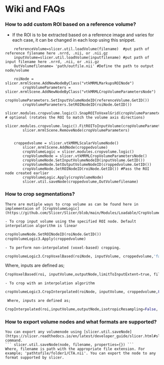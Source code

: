 # Wiki and FAQs

### How to add custom ROI based on a reference volume?
- If the ROI is to be extracted based on a reference image and varies for each case, it can be changed in each loop using this snippet. 

```
	referenceVolume=slicer.util.loadVolume(filename)  #put path of reference filename here .nrrd, .nii, or .nii.gz
	inputVolume=slicer.util.loadVolume(inputfilename) #put path of input filename here .nrrd, .nii, or .nii.gz
	OutVolumefilename= 'path/outfile.nii' #Define the path to output node/volume
		
	roiNode = slicer.mrmlScene.AddNewNodeByClass("vtkMRMLMarkupsROINode")
        cropVolumeParameters = slicer.mrmlScene.AddNewNodeByClass("vtkMRMLCropVolumeParametersNode")
        cropVolumeParameters.SetInputVolumeNodeID(referenceVolume.GetID())
        cropVolumeParameters.SetROINodeID(roiNode.GetID())
        slicer.modules.cropvolume.logic().SnapROIToVoxelGrid(cropVolumeParameters)  # optional (rotates the ROI to match the volume axis directions)
        slicer.modules.cropvolume.logic().FitROIToInputVolume(cropVolumeParameters)
        slicer.mrmlScene.RemoveNode(cropVolumeParameters)
		
		
	croppedvolume = slicer.vtkMRMLScalarVolumeNode()
        slicer.mrmlScene.AddNode(croppedvolume)
        cropVolumeLogic = slicer.modules.cropvolume.logic()
        cropVolumeNode = slicer.vtkMRMLCropVolumeParametersNode()
        cropVolumeNode.SetInputVolumeNodeID(inputVolume.GetID())
        cropVolumeNode.SetOutputVolumeNodeID(croppedvolume.GetID())
        cropVolumeNode.SetROINodeID(roiNode.GetID()) #Pass the ROI node created earlier
        cropVolumeLogic.Apply(cropVolumeNode)
        slicer.util.saveNode(croppedvolume,OutVolumefilename) 
```
### How to crop segmentations?

	There are mutiple ways to crop volume as can be found here in implementaion of [CropVolumeLogic](https://github.com/Slicer/Slicer/blob/main/Modules/Loadable/CropVolume/Logic/vtkSlicerCropVolumeLogic.h).

	- To crop input volume using the specified ROI node. Default interpolation algorithm is linear
	
```python
cropVolumeNode.SetROINodeID(roiNode.GetID())   
cropVolumeLogic3.Apply(croppedvolume) 
```
  	- To perform non-interpolated (voxel-based) cropping.
	
```python  
cropVolumeLogic3.CropVoxelBased(roiNode, inputVolume, croppedvolume,'false',0.0)
```

Where, inputs are defined as;

```python
CropVoxelBased(roi, inputVolume,outputNode,limitToInputExtent=true, fillValue=0.0) 
```
  	- To crop with an interpolation algorithm
```python   
cropVolumeLogic3.CropInterpolated(roiNode, inputVolume, croppedvolume,False,1,1,0) 
```
	 Where, inputs are defined as;
```python   
CropInterpolated(roi,inputVolume,outputNode,isotropicResampling=False, spacingScale, interpolationMode,fillValue) 
```
	

### How to export volume nodes and what formats are supported?

	You can export any volumenode using [slicer.util.saveNode](https://slicer.readthedocs.io/en/latest/developer_guide/slicer.html#slicer.util.saveNode) command. 
	``` slicer.util.saveNode(node, filename, properties={}) ``` 
	Where, filename is path with the appropriate file extension. For example; 'pathtofile/folder1/CTA.nii'. You can export the node to any format supported by slicer. 
